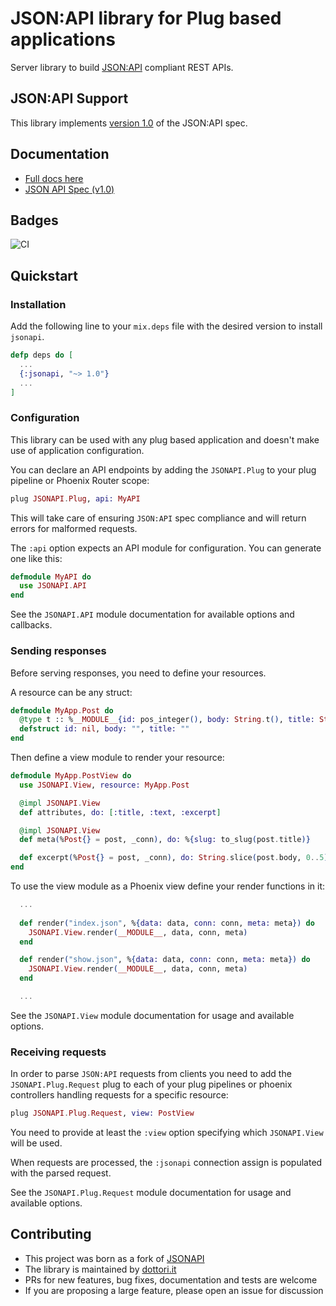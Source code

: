 # JSON:API library for Plug based applications

Server library to build [JSON:API](http://jsonapi.org) compliant REST APIs.

## JSON:API Support

This library implements [version 1.0](https://jsonapi.org/format/1.0/) of the JSON:API spec.

## Documentation

- [Full docs here](https://hexdocs.pm/jsonapi)
- [JSON API Spec (v1.0)](https://jsonapi.org/format/1.0/)

## Badges

![CI](https://github.com/dottori-it/jsonapi/workflows/Continuous%20Integration/badge.svg)

## Quickstart

### Installation

Add the following line to your `mix.deps` file with the desired version to install `jsonapi`.

```elixir
defp deps do [
  ...
  {:jsonapi, "~> 1.0"}
  ...
]
```

### Configuration

This library can be used with any plug based application and doesn't make use of application configuration.

You can declare an API endpoints by adding the `JSONAPI.Plug` to your plug pipeline or Phoenix Router scope:

```elixir
plug JSONAPI.Plug, api: MyAPI
```

This will take care of ensuring `JSON:API` spec compliance and will return errors for malformed requests.

The `:api` option expects an API module for configuration. You can generate one like this:

```elixir
defmodule MyAPI do
  use JSONAPI.API
end
```

See the `JSONAPI.API` module documentation for available options and callbacks.

### Sending responses

Before serving responses, you need to define your resources.

A resource can be any struct:

```elixir
defmodule MyApp.Post do
  @type t :: %__MODULE__{id: pos_integer(), body: String.t(), title: String.t()}
  defstruct id: nil, body: "", title: ""
end
```

Then define a view module to render your resource:

```elixir
defmodule MyApp.PostView do
  use JSONAPI.View, resource: MyApp.Post

  @impl JSONAPI.View
  def attributes, do: [:title, :text, :excerpt]

  @impl JSONAPI.View
  def meta(%Post{} = post, _conn), do: %{slug: to_slug(post.title)}

  def excerpt(%Post{} = post, _conn), do: String.slice(post.body, 0..5)
end
```

To use the view module as a Phoenix view define your render functions in it:

```elixir
  ...
  
  def render("index.json", %{data: data, conn: conn, meta: meta}) do
    JSONAPI.View.render(__MODULE__, data, conn, meta)
  end

  def render("show.json", %{data: data, conn: conn, meta: meta}) do
    JSONAPI.View.render(__MODULE__, data, conn, meta)
  end

  ...
```

See the `JSONAPI.View` module documentation for usage and available options.

### Receiving requests

In order to parse `JSON:API` requests from clients you need to add the `JSONAPI.Plug.Request` plug
to each of your plug pipelines or phoenix controllers handling requests for a specific resource:

```elixir
plug JSONAPI.Plug.Request, view: PostView
```

You need to provide at least the `:view` option specifying which `JSONAPI.View` will be used.

When requests are processed, the `:jsonapi` connection assign is populated with the parsed request.

See the `JSONAPI.Plug.Request` module documentation for usage and available options.

## Contributing

- This project was born as a fork of [JSONAPI](https://hexdocs.pm/jsonapi)
- The library is maintained by [dottori.it](http://github.com/dottori-it)
- PRs for new features, bug fixes, documentation and tests are welcome
- If you are proposing a large feature, please open an issue for discussion
